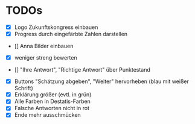 # TODOs

- [x] Logo Zukunftskongress einbauen
- [x] Progress durch eingefärbte Zahlen darstellen
- [] Anna Bilder einbauen
- [x] weniger streng bewerten
- [] "Ihre Antwort", "Richtige Antwort" über Punktestand
- [x] Buttons "Schätzung abgeben", "Weiter" hervorheben (blau mit weißer Schrift)
- [x] Erklärung größer (evtl. in grün)
- [x] Alle Farben in Destatis-Farben
- [x] Falsche Antworten nicht in rot
- [x] Ende mehr ausschmücken
